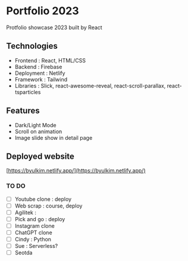 # Portfolio 2023

Protfolio showcase 2023 built by React

## Technologies

- Frontend : React, HTML/CSS
- Backend : Firebase
- Deployment : Netlify
- Framework : Tailwind
- Libraries : Slick, react-awesome-reveal, react-scroll-parallax, react-tsparticles

## Features

- Dark/Light Mode
- Scroll on animation
- Image slide show in detail page

## Deployed website

[https://byulkim.netlify.app/](https://byulkim.netlify.app/)

### TO DO

- [ ] Youtube clone : deploy
- [ ] Web scrap : course, deploy
- [ ] Agilitek :
- [ ] Pick and go : deploy
- [ ] Instagram clone
- [ ] ChatGPT clone
- [ ] Cindy : Python
- [ ] Sue : Serverless?
- [ ] Seotda
